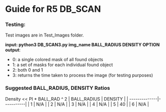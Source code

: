 # Guide for R5 DB_SCAN
### Testing:
Test images are in Test_Images folder.

__input: python3 DB_SCAN3.py img_name BALL_RADIUS DENSITY OPTION__
__output__:
* 0: a single colored mask of all found objects
* 1: a set of masks for each individual found object
* 2: both 0 and 1
* 3: returns the time taken to process the image (for testing purposes)

### Suggested BALL_RADIUS, DENSITY Ratios
Density << PI * BALL_RAD ^ 2
| BALL_RADIUS   | DENSITY |
| --------------|-----------|
| 1           | N/A       |
| 2           | N/A       |
| 3           | N/A       |
| 4           | N/A       |
| 5           | 40        |
| 6           | N/A       |
